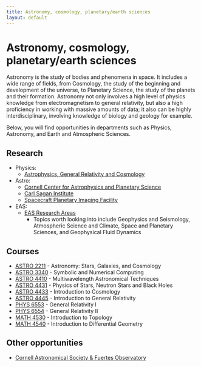 ```yaml
---
title: Astronomy, cosmology, planetary/earth sciences
layout: default
---
```

<link rel="stylesheet" href="/main.css">

# Astronomy, cosmology, planetary/earth sciences

Astronomy is the study of bodies and phenomena in space. It includes a wide range of fields, from Cosmology, the study of the beginning and development of the universe, to Planetary Science, the study of the planets and their formation. Astronomy not only involves a high level of physics knowledge from electromagnetism to general relativity, but also a high proficiency in working with massive amounts of data; it also can be highly interdisciplinary, involving knowledge of biology and geology for example. 

Below, you will find opportunities in departments such as Physics, Astronomy, and Earth and Atmospheric Sciences.

## Research
- Physics:
  - [Astrophysics, General Relativity and Cosmology](https://physics.cornell.edu/research/astrophysics-general-relativity-and-cosmology)
- Astro:
  - [Cornell Center for Astrophysics and Planetary Science](https://research.astro.cornell.edu/)
  - [Carl Sagan Institute](https://carlsaganinstitute.cornell.edu/)
  - [Spacecraft Planetary Imaging Facility](https://cornellspif.com/)
- EAS:
  - [EAS Research Areas](https://www.eas.cornell.edu/eas/research/research-areas)
    - Topics worth looking into include Geophysics and Seismology, Atmospheric Science and Climate, Space and Planetary Sciences, and Geophysical Fluid Dynamics

## Courses
- [ASTRO 2211](https://classes.cornell.edu/browse/roster/FA23/class/ASTRO/2211) - Astronomy: Stars, Galaxies, and Cosmology
- [ASTRO 3340](https://classes.cornell.edu/browse/roster/FA23/class/ASTRO/3340) - Symbolic and Numerical Computing
- [ASTRO 4410](https://classes.cornell.edu/browse/roster/FA23/class/ASTRO/4410) - Multiwavelength Astronomical Techniques
- [ASTRO 4431](https://classes.cornell.edu/browse/roster/FA23/class/ASTRO/4431) - Physics of Stars, Neutron Stars and Black Holes
- [ASTRO 4433](https://classes.cornell.edu/browse/roster/FA23/class/ASTRO/4433) - Introduction to Cosmology
- [ASTRO 4445](https://classes.cornell.edu/browse/roster/FA23/class/ASTRO/4445) - Introduction to General Relativity
- [PHYS 6553](https://classes.cornell.edu/browse/roster/FA22/class/PHYS/6553) - General Relativity I
- [PHYS 6554](https://classes.cornell.edu/browse/roster/SP23/class/PHYS/6554) - General Relativity II
- [MATH 4530](https://classes.cornell.edu/browse/roster/FA23/class/MATH/4530) - Introduction to Topology
- [MATH 4540](https://classes.cornell.edu/browse/roster/SP23/class/MATH/4540) - Introduction to Differential Geometry

## Other opportunities
- [Cornell Astronomical Society & Fuertes Observatory](https://www.cornellastrosociety.org/)
